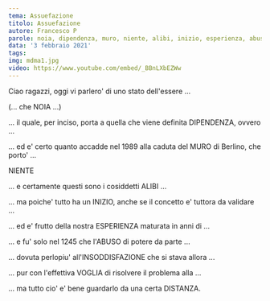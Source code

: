 ```yaml
---
tema: Assuefazione
titolo: Assuefazione
autore: Francesco P
parole: noia, dipendenza, muro, niente, alibi, inizio, esperienza, abuso, insoddisfazione, voglia, distanza
data: '3 febbraio 2021'
tags: 
img: mdma1.jpg
video: https://www.youtube.com/embed/_BBnLXbEZWw
---
```

Ciao ragazzi, oggi vi parlero' di uno stato dell'essere ...

(... che NOIA ...)

... il quale, per inciso, porta a quella che viene definita DIPENDENZA, ovvero ...

... ed e' certo quanto accadde nel 1989 alla caduta del MURO di Berlino, che porto' ...

NIENTE

... e certamente questi sono i cosiddetti ALIBI ...

... ma poiche' tutto ha un INIZIO, anche se il concetto e' tuttora da validare ...

... ed e' frutto della nostra ESPERIENZA maturata in anni di ...

... e fu' solo nel 1245 che l'ABUSO di potere da parte ...

... dovuta perlopiu' all'INSODDISFAZIONE che si stava allora ...

... pur con l'effettiva VOGLIA di risolvere il problema alla ...

... ma tutto cio' e' bene guardarlo da una certa DISTANZA.
